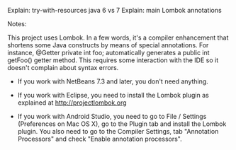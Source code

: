 
Explain: try-with-resources java 6 vs 7
Explain: main Lombok annotations


Notes:

This project uses Lombok. In a few words, it's a compiler enhancement that shortens some Java constructs by means of 
special annotations. For instance, @Getter private int foo; automatically generates a public int getFoo() getter method.
This requires some interaction with the IDE so it doesn't complain about syntax errors.

* If you work with NetBeans 7.3 and later, you don't need anything.

* If you work with Eclipse, you need to install the Lombok plugin as explained at http://projectlombok.org

* If you work with Android Studio, you need to go to File / Settings (Preferences on Mac OS X), go to the Plugin tab and
  install the Lombok plugin. You also need to go to the Compiler Settings, tab "Annotation Processors" and check
  "Enable annotation processors".


